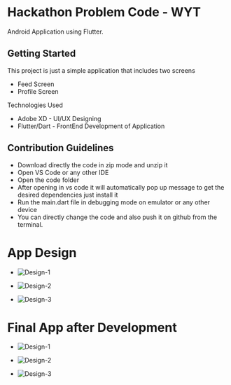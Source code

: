 # Hackathon Problem Code - WYT

Android Application using Flutter.

## Getting Started

This project is just a simple application that includes two screens

- Feed Screen
- Profile Screen

Technologies Used

- Adobe XD - UI/UX Designing
- Flutter/Dart - FrontEnd Development of Application

## Contribution Guidelines
- Download directly the code in zip mode and unzip it
- Open VS Code or any other IDE
- Open the code folder
- After opening in vs code it will automatically pop up message to get the desired dependencies just install it
- Run the main.dart file in debugging mode on emulator or any other device
- You can directly change the code and also push it on github from the terminal.

# App Design
- ![Design-1](https://github.com/Pratham208/Hack-a-thon/blob/master/assets/Design-1.png)


- ![Design-2](https://github.com/Pratham208/Hack-a-thon/blob/master/assets/Design-2.png)


- ![Design-3](https://github.com/Pratham208/Hack-a-thon/blob/master/assets/Design-3.png)

# Final App after Development
- ![Design-1](https://github.com/Pratham208/Hack-a-thon/blob/master/assets/Final-1.png)


- ![Design-2](https://github.com/Pratham208/Hack-a-thon/blob/master/assets/Final-2.png)


- ![Design-3](https://github.com/Pratham208/Hack-a-thon/blob/master/assets/Final-3.png)
